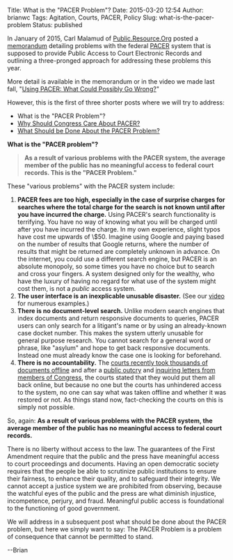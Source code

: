 Title: What is the "PACER Problem"?
Date: 2015-03-20 12:54
Author: brianwc
Tags: Agitation, Courts, PACER, Policy
Slug: what-is-the-pacer-problem
Status: published

In January of 2015, Carl Malamud of
[Public.Resource.Org](https://public.resource.org) posted a
[memorandum](https://yo.yourhonor.org/) detailing problems with the
federal [PACER](https://www.pacer.gov/) system that is supposed to
provide Public Access to Court Electronic Records and outlining a
three-pronged approach for addressing these problems this year.

More detail is available in the memorandum or in the video we made last
fall, "[Using PACER: What Could Possibly Go
Wrong?](https://www.youtube.com/watch?v=HA4Z9LEJSBw)"

However, this is the first of three shorter posts where we will try to
address:

-   What is the "PACER Problem"?
-   [Why Should Congress Care About
    PACER?](/2015/03/23/why-should-congress-care-about-pacer/)
-   [What Should be Done About the PACER
    Problem?](/2015/03/24/what-should-be-done-about-the-pacer-problem/)

**What is the "PACER problem"?**

> **As a result of various problems with the PACER system, the average
> member of the public has no meaningful access to federal court
> records. This is the "PACER Problem."**

These "various problems" with the PACER system include:

1.  **PACER fees are too high, especially in the case of surprise
    charges for searches where the total charge for the search is not
    known until after you have incurred the charge.** Using PACER's
    search functionality is terrifying. You have no way of knowing what
    you will be charged until after you have incurred the charge. In my
    own experience, slight typos have cost me upwards of \\$50. Imagine
    using Google and paying based on the number of results that Google
    returns, where the number of results that might be returned are
    completely unknown in advance. On the internet, you could use a
    different search engine, but PACER is an absolute monopoly, so some
    times you have no choice but to search and cross your fingers. A
    system designed only for the wealthy, who have the luxury of having
    no regard for what use of the system might cost them, is not a
    *public* access system.
2.  **The user interface is an inexplicable unusable disaster.** (See
    our [video](https://www.youtube.com/watch?v=HA4Z9LEJSBw) for
    numerous examples.)
3.  **There is no document-level search.** Unlike modern search engines
    that index documents and return responsive documents to queries,
    PACER users can only search for a litigant's name or by using an
    already-known case docket number. This makes the system utterly
    unusable for general purpose research. You cannot search for a
    general word or phrase, like "asylum" and hope to get back
    responsive documents. Instead one must already know the case one is
    looking for beforehand.
4.  **There is no accountability.** The [courts recently took thousands
    of documents
    offline](/2014/08/28/the-importance-of-backups/)
    and after a [public
    outcry](/2014/08/27/free-law-project-joins-request-for-access-to-offline-pacer-documents/)
    and [inquiring letters from members of
    Congress](/2014/09/16/senator-leahy-wants-pacer-documents-back-online/),
    the courts stated that they would put them all back online, but
    because no one but the courts has unhindered access to the system,
    no one can say what was taken offline and whether it was restored or
    not. As things stand now, fact-checking the courts on this is simply
    not possible.

So, again: **As a result of various problems with the PACER system, the
average member of the public has no meaningful access to federal court
records.**

There is no liberty without access to the law. The guarantees of the
First Amendment require that the public and the press have meaningful
access to court proceedings and documents. Having an open democratic
society requires that the people be able to scrutinize public
institutions to ensure their fairness, to enhance their quality, and to
safeguard their integrity. We cannot accept a justice system we are
prohibited from observing, because the watchful eyes of the public and
the press are what diminish injustice, incompetence, perjury, and fraud.
Meaningful public access is foundational to the functioning of good
government.

We will address in a subsequent post what should be done about the PACER
problem, but here we simply want to say: The PACER Problem is a problem
of consequence that cannot be permitted to stand.

--Brian

